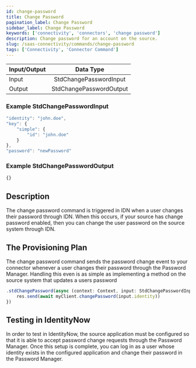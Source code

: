 ```yaml
---
id: change-password
title: Change Password
pagination_label: Change Password
sidebar_label: Change Password
keywords: ['connectivity', 'connectors', 'change password']
description: Change password for an account on the source.
slug: /saas-connectivity/commands/change-password
tags: ['Connectivity', 'Connector Command']
---
```


| Input/Output |       Data Type         |
| :----------- | :--------------------:  |
| Input        | StdChangePasswordInput  |
| Output       | StdChangePasswordOutput |

### Example StdChangePasswordInput

```javascript
"identity": "john.doe",
"key": {
    "simple": {
        "id": "john.doe"
    }
},
"password": "newPassword"
```

### Example StdChangePasswordOutput

```javascript
{}
```

## Description

The change password command is triggered in IDN when a user changes their password through IDN. When this occurs, if your source has change password enabled, then you can change the user password on the source system through IDN. 

## The Provisioning Plan

The change password command sends the password change event to your connector whenever a user changes their password through the Password Manager. Handling this even is as simple as implementing a method on the source system that updates a users password

```javascript
.stdChangePassword(async (context: Context, input: StdChangePasswordInput, res: Response<StdChangePasswordOutput>) => {
    res.send(await myClient.changePassword(input.identity))
})
```

## Testing in IdentityNow

In order to test in IdentityNow, the source application must be configured so that it is able to accept password change requests through the Password Manager. Once this setup is complete, you can log in as a user whose identity exists in the configured application and change their password in the Password Manager. 